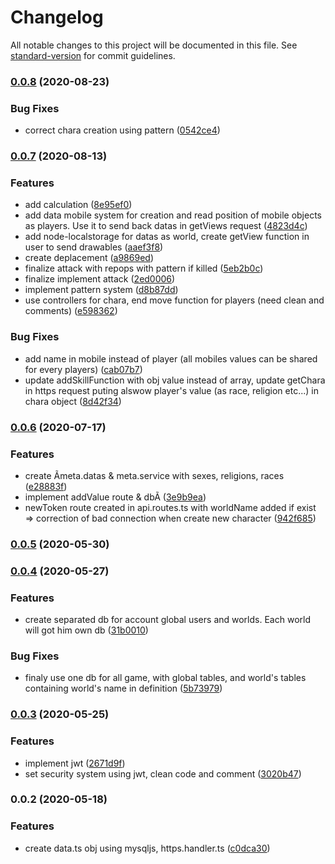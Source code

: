 # Changelog

All notable changes to this project will be documented in this file. See [standard-version](https://github.com/conventional-changelog/standard-version) for commit guidelines.

### [0.0.8](https://github.com/Math1987/enigmabackend/compare/v0.0.7...v0.0.8) (2020-08-23)


### Bug Fixes

* correct chara creation using pattern ([0542ce4](https://github.com/Math1987/enigmabackend/commit/0542ce41d1a041a3b9fd5ccfd00eb8c1bc0974f5))

### [0.0.7](https://github.com/Math1987/enigmabackend/compare/v0.0.6...v0.0.7) (2020-08-13)


### Features

* add calculation ([8e95ef0](https://github.com/Math1987/enigmabackend/commit/8e95ef0a86a4d348c81d197b479cbf4f3dc5b8a2))
* add data mobile system for creation and read position of mobile objects as players. Use it to send back datas in getViews request ([4823d4c](https://github.com/Math1987/enigmabackend/commit/4823d4cb17dadf60bda587b80637efd6fa9b42ae))
* add node-localstorage for datas as world, create getView function in user to send drawables ([aaef3f8](https://github.com/Math1987/enigmabackend/commit/aaef3f8de68f43ce9a53f6d2a32a785f11ecc2b5))
* create deplacement ([a9869ed](https://github.com/Math1987/enigmabackend/commit/a9869edd707781a41aa06b13923ea88fd3d257e5))
* finalize attack with repops with pattern if killed ([5eb2b0c](https://github.com/Math1987/enigmabackend/commit/5eb2b0c29786298946fe0f6e2f342f384e04efd8))
* finalize implement attack ([2ed0006](https://github.com/Math1987/enigmabackend/commit/2ed0006aee84c9751417142bdfb2c95a8e1800c0))
* implement pattern system ([d8b87dd](https://github.com/Math1987/enigmabackend/commit/d8b87dd9e9f89294d1d4d969a13bdf9c961c77bc))
* use controllers for chara, end move function for players (need clean and comments) ([e598362](https://github.com/Math1987/enigmabackend/commit/e5983627876603f360b4dabf0aae48ee609c4582))


### Bug Fixes

* add name in mobile instead of player (all mobiles values can be shared for every players) ([cab07b7](https://github.com/Math1987/enigmabackend/commit/cab07b75fc3c27382405d402d6eab8f2080b6aba))
* update addSkillFunction with obj value instead of array, update getChara in https request puting alswow player's value (as race, religion etc...) in chara object ([8d42f34](https://github.com/Math1987/enigmabackend/commit/8d42f34b47a812717c9a6428e5eff2529ad703e1))

### [0.0.6](https://github.com/Math1987/enigmabackend/compare/v0.0.5...v0.0.6) (2020-07-17)


### Features

* create Ãmeta.datas & meta.service with sexes, religions, races ([e28883f](https://github.com/Math1987/enigmabackend/commit/e28883fd5085b9bac6d7fde4da54a55e123a00df))
* implement addValue route & dbÃ ([3e9b9ea](https://github.com/Math1987/enigmabackend/commit/3e9b9ea53e06d84cd9b56fb63efbe95e99d00f8a))
* newToken route created in api.routes.ts with worldName added if exist => correction of bad connection when create new character ([942f685](https://github.com/Math1987/enigmabackend/commit/942f6853f74d266e2ca7e82c0e23a9cc523fe40a))

### [0.0.5](https://github.com/Math1987/enigmabackend/compare/v0.0.4...v0.0.5) (2020-05-30)

### [0.0.4](https://github.com/Math1987/enigmabackend/compare/v0.0.3...v0.0.4) (2020-05-27)


### Features

* create separated db for account global users and worlds. Each world will got him own db ([31b0010](https://github.com/Math1987/enigmabackend/commit/31b001094b3fbb716eacfefba37b7114c4bfe737))


### Bug Fixes

* finaly use one db for all game, with global tables, and world's tables containing world's name in definition ([5b73979](https://github.com/Math1987/enigmabackend/commit/5b73979d7f92b6848c6c6b874beee14a1cd638bf))

### [0.0.3](https://github.com/Math1987/enigmabackend/compare/v0.0.2...v0.0.3) (2020-05-25)


### Features

* implement jwt ([2671d9f](https://github.com/Math1987/enigmabackend/commit/2671d9fecfc5e322d24aa62afd12697e2a223193))
* set security system using jwt, clean code and comment ([3020b47](https://github.com/Math1987/enigmabackend/commit/3020b47e9034abf239d993f0acb72ab347da7f85))

### 0.0.2 (2020-05-18)


### Features

* create data.ts obj using mysqljs, https.handler.ts ([c0dca30](https://github.com/Math1987/enigmabackend/commit/c0dca30af018981baabd9289846c4db7d736c313))
